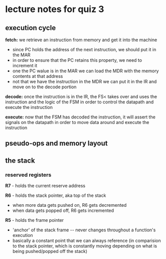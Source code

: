 # lecture notes for quiz 3
## execution cycle
**fetch:** we retrieve an instruction from memory and get it into the machine
- since PC holds the address of the next instruction, we should put it in the MAR
- in order to ensure that the PC retains this property, we need to increment it
- one the PC walue is in the MAR we can load the MDR with the memory contents at that address
- not that we have the instruction in the MDR we can put it in the IR and move on to the decode portion

**decode:** once the instruction is in the IR, the FS< takes over and uses the instruction and the logic of the FSM in order to control the datapath and execute the instruction

**execute:** now that the FSM has decoded the instruction, it will assert the signals on the datapath in order to move data around and execute the instruction

## pseudo-ops and memory layout

## the stack

### reserved registers

**R7** - holds the current reserve address

**R6** - holds the stack pointer, aka top of the stack
- when more data gets pushed on, R6 gets decremented
- when data gets popped off, R6 gets incremented

**R5** - holds the frame pointer
- 'anchor' of the stack frame -- never changes throughout a function's execution
- basically a constant point that we can always reference (in comparision to the stack pointer, which is constantly moving depending on what is being pushed/popped off the stack)
